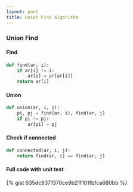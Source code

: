 ```yaml
---
layout: post
title: Union Find algorithm
---
```


### Union Find 


#### Find
```python
def find(ar, i):
    if ar[i] != i:
        ar[i] = ar[ar[i]]
    return ar[i]
```

#### Union
```python
def union(ar, i, j):
    pi, pj = find(ar, i), find(ar, j)
    if pi != pj:
        ar[pi] = pj
```

#### Check if connected
```python
def connected(ar, i, j):
    return find(ar, i) == find(ar, j)
```

#### Full code with unit test
{% gist 635dc9371370ce9b21f101fbfca680bb %}
